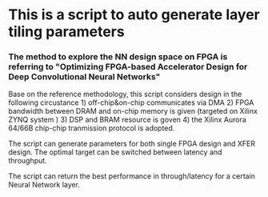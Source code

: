# This is a script to auto generate layer tiling parameters

### The method to explore the NN design space on FPGA is referring to "Optimizing FPGA-based Accelerator Design for Deep Convolutional Neural Networks"

Base on the reference methodology, this script considers design in the following circustance 1) off-chip&on-chip communicates via DMA 2) FPGA bandwidth between DRAM and on-chip memory is given (targeted on Xilinx ZYNQ system ) 3) DSP and BRAM resource is goven 4) the Xilinx Aurora 64/66B chip-chip tranmission protocol is adopted. 

The script can generate parameters for both single FPGA design and XFER design. The optimal target can be switched between latency and throughput.

The script can return the best performance in through/latency for a certain Neural Network layer.
